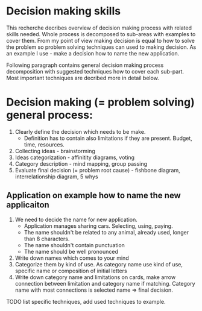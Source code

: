 # Decision making skills

This recherche decribes overview of decision making process with related skills needed. Whole process is decomposed to sub-areas with examples to cover them.
From my point of view making decision is equal to how to solve the problem so problem solving techniques can used to making decision.
As an example I use - make a decision how to name the new application.

Following paragraph contains general decision making process decomposition with suggested techniques how to cover each sub-part. Most important techniques are decribed more in detail below.

# Decision making (= problem solving) general process:
1. Clearly define the decision which needs to be make.
   * Definition has to contain also limitations if they are present. Budget, time, resources.
2. Collecting ideas - brainstorming
3. Ideas categorization - affinitity diagrams, voting
4. Category description - mind mapping, group passing
5. Evaluate final decision (= problem root cause) - fishbone diagram, interrelationship diagram, 5 whys

## Application on example how to name the new applicaiton
1. We need to decide the name for new application.
    * Application manages sharing cars. Selecting, using, paying.
    * The name shouldn't be related to any animal, already used, longer than 8 characters.
    * The name shouldn't contain punctuation
    * The name should be well pronounced
2. Write down names which comes to your mind
3. Categorize them by kind of use. As category name use kind of use, specific name or composition of initial letters
4. Write down category name and limitations on cards, make arrow connection between limitation and category name if matching. Category name with most connections is selected name => final decision.

TODO list specific techniques, add used techniques to example.
